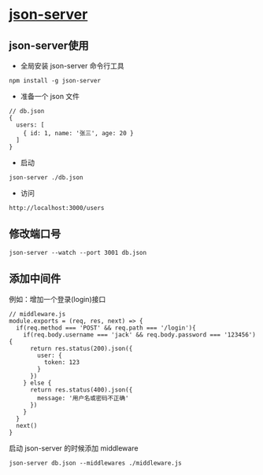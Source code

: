 # [json-server](https://github.com/typicode/json-server)

## json-server使用
- 全局安装 json-server 命令行工具
```
npm install -g json-server
```
- 准备一个 json 文件
``` 
// db.json
{
  users: [
    { id: 1, name: '张三', age: 20 }
  ]
}
```
- 启动
```
json-server ./db.json
```
- 访问
``` 
http://localhost:3000/users
```

## 修改端口号
``` 
json-server --watch --port 3001 db.json
```

## 添加中间件 
例如：增加一个登录(login)接口
``` 
// middleware.js
module.exports = (req, res, next) => {
  if(req.method === 'POST' && req.path === '/login'){
    if(req.body.username === 'jack' && req.body.password === '123456'){
      return res.status(200).json({
        user: {
          token: 123
        }
      })
    } else {
      return res.status(400).json({
        message: '用户名或密码不正确'
      })
    }
  }
  next()
}
```
启动 json-server 的时候添加 middleware
``` 
json-server db.json --middlewares ./middleware.js
```
